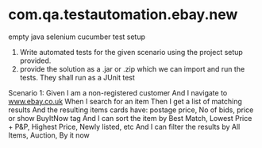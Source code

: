 # com.qa.testautomation.ebay.new
empty java selenium cucumber test setup

1. Write automated tests for the given scenario using the project setup provided.
2. provide the solution as a .jar or .zip which we can import and run the tests. They shall run as a JUnit test

Scenario 1:
Given I am a non-registered customer
And I navigate to www.ebay.co.uk
When I search for an item
Then I get a list of matching results 
And the resulting items cards have: postage price, No of bids, price or show BuyItNow tag
And I can sort the item by Best Match, Lowest Price + P&P, Highest Price, Newly listed, etc
And I can filter the results by All Items, Auction, By it now
